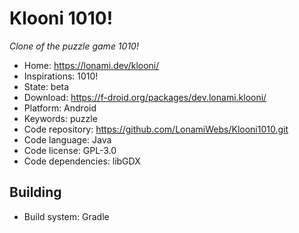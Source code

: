 # Klooni 1010!

_Clone of the puzzle game 1010!_

- Home: https://lonami.dev/klooni/
- Inspirations: 1010!
- State: beta
- Download: https://f-droid.org/packages/dev.lonami.klooni/
- Platform: Android
- Keywords: puzzle
- Code repository: https://github.com/LonamiWebs/Klooni1010.git
- Code language: Java
- Code license: GPL-3.0
- Code dependencies: libGDX

## Building

- Build system: Gradle
